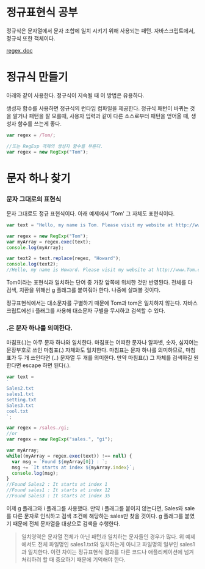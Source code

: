 # 정규표현식 공부

정규식은 문자열에서 문자 조합에 일치 시키기 위해 사용되는 패턴. 자바스크립트에서, 정규식 또한 객체이다.

[regex_doc](https://developer.mozilla.org/ko/docs/Web/JavaScript/Guide/%EC%A0%95%EA%B7%9C%EC%8B%9D)

# 정규식 만들기

아래와 같이 사용한다. 정규식이 지속될 때 이 방법은 유용하다.

생성자 함수를 사용하면 정규식의 런타임 컴파일을 제공한다. 정규식 패턴이 바뀌는 것을 알거나 패턴을 잘 모를때, 사용자 입력과 같이 다른 소스로부터 패턴을 얻어올 때, 생성자 함수를 쓰는게 좋다.

```javascript
var regex = /Tom/;

//또는 RegExp 객체의 생성자 함수를 부른다.
var regex = new RegExp("Tom");
```

# 문자 하나 찾기

### 문자 그대로의 표현식
문자 그대로도 정규 표현식이다. 아래 예제에서 'Tom' 그 자체도 표현식이다.
```javascript
var text = "Hello, my name is Tom. Please visit my website at http://www.Tom.com";

var regex = new RegExp("Tom");
var myArray = regex.exec(text);
console.log(myArray);

var text2 = text.replace(regex, "Howard");
console.log(text2);
//Hello, my name is Howard. Please visit my website at http://www.Tom.com
```

Tom이라는 표현식과 일치하는 단어 중 가장 앞쪽에 위치한 것만 반영된다. 전체를 다 검색, 치환을 위해선 g 플래그를 붙여줘야 한다. 나중에 살펴볼 것이다.

정규표현식에서는 대소문자를 구별하기 때문에 Tom과 tom은 일치하지 않는다. 자바스크립트에선 i 플래그를 사용해 대소문자 구별을 무시하고 검색할 수 있다.

### .은 문자 하나를 의미한다.

마침표(.)는 아무 문자 하나와 일치한다. 마침표는 어떠한 문자나 알파벳, 숫자, 심지어는 문장부호로 쓰인 마침표(.) 자체와도 일치한다. 마침표는 문자 하나를 의미하므로, 마침표가 두 개 쓰인다면 (..) 문자열 두 개를 의미한다. 만약 마침표(.) 그 자체를 검색하길 원한다면 escape 하면 된다(\.).
```javascript
var text =
`
Sales2.txt
sales1.txt
setting.txt
Sales3.txt
cool.txt
`;

var regex = /sales./gi;
//or
var regex = new RegExp("sales.", "gi");

var myArray;
while((myArray = regex.exec(text)) !== null) {
  var msg = `Found ${myArray[0]} : `;
  msg += `It starts at index ${myArray.index}`;
  console.log(msg);
}
//Found Sales2 : It starts at index 1
//Found sales1 : It starts at index 12
//Found Sales3 : It starts at index 35
```

이제 g 플래그와 i 플래그를 사용했다. 만약 i 플래그를 붙이지 않는다면, Sales와 sale를 다른 문자로 인식하고 검색 조건에 해당하는 sales만 찾을 것이다. g 플래그를 붙였기 때문에 전체 문자열을 대상으로 검색을 수행한다.

> 일치영역은 문자열 전체가 아닌 패턴과 일치하는 문자들인 경우가 많다. 위 예제에서도 전체 파일명인 sales1.txt와 일치하는게 아니고 파일명의 일부인 sales1과 일치한다. 이런 차이는 정규표현식 결과를 다른 코드나 애플리케이션에 넘겨 처리하려 할 때 중요하기 때문에 기억해야 한다.





















